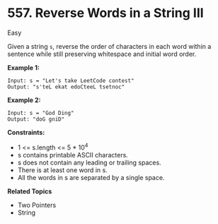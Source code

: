 # 557. Reverse Words in a String III

Easy

Given a string `s`, reverse the order of characters in each word within a sentence while still preserving whitespace and initial word order.

 

**Example 1:**
```
Input: s = "Let's take LeetCode contest"
Output: "s'teL ekat edoCteeL tsetnoc"
```
**Example 2:**
```
Input: s = "God Ding"
Output: "doG gniD"
``` 

**Constraints:**

- 1 <= s.length <= 5 * $10^4$
- s contains printable ASCII characters.
- s does not contain any leading or trailing spaces.
- There is at least one word in s.
- All the words in s are separated by a single space.

**Related Topics**
- Two Pointers
- String
